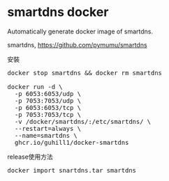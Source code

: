 # smartdns docker
Automatically generate docker image of smartdns.

smartdns,
https://github.com/pymumu/smartdns

安裝
<pre>
docker stop smartdns && docker rm smartdns

docker run -d \
  -p 6053:6053/udp \
  -p 7053:7053/udp \
  -p 6053:6053/tcp \
  -p 7053:7053/tcp \
  -v /docker/smartdns/:/etc/smartdns/ \
  --restart=always \
  --name=smartdns \
  ghcr.io/guhill1/docker-smartdns
</pre>

release使用方法
<pre>
docker import snartdns.tar smartdns
</pre>
